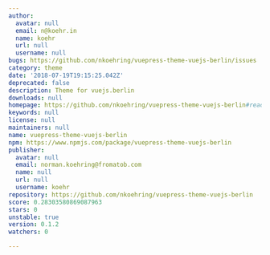 ```yaml
---
author:
  avatar: null
  email: n@koehr.in
  name: koehr
  url: null
  username: null
bugs: https://github.com/nkoehring/vuepress-theme-vuejs-berlin/issues
category: theme
date: '2018-07-19T19:15:25.042Z'
deprecated: false
description: Theme for vuejs.berlin
downloads: null
homepage: https://github.com/nkoehring/vuepress-theme-vuejs-berlin#readme
keywords: null
license: null
maintainers: null
name: vuepress-theme-vuejs-berlin
npm: https://www.npmjs.com/package/vuepress-theme-vuejs-berlin
publisher:
  avatar: null
  email: norman.koehring@fromatob.com
  name: null
  url: null
  username: koehr
repository: https://github.com/nkoehring/vuepress-theme-vuejs-berlin
score: 0.28303580869087963
stars: 0
unstable: true
version: 0.1.2
watchers: 0

---
```


